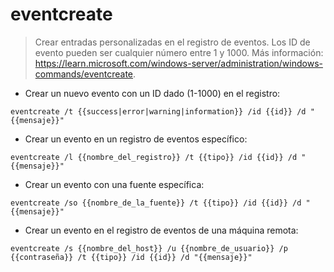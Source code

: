 # eventcreate

> Crear entradas personalizadas en el registro de eventos.
> Los ID de evento pueden ser cualquier número entre 1 y 1000.
> Más información: <https://learn.microsoft.com/windows-server/administration/windows-commands/eventcreate>.

- Crear un nuevo evento con un ID dado (1-1000) en el registro:

`eventcreate /t {{success|error|warning|information}} /id {{id}} /d "{{mensaje}}"`

- Crear un evento en un registro de eventos específico:

`eventcreate /l {{nombre_del_registro}} /t {{tipo}} /id {{id}} /d "{{mensaje}}"`

- Crear un evento con una fuente específica:

`eventcreate /so {{nombre_de_la_fuente}} /t {{tipo}} /id {{id}} /d "{{mensaje}}"`

- Crear un evento en el registro de eventos de una máquina remota:

`eventcreate /s {{nombre_del_host}} /u {{nombre_de_usuario}} /p {{contraseña}} /t {{tipo}} /id {{id}} /d "{{mensaje}}"`
